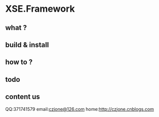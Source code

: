 # XSE.Framework

## what ?

## build & install

## how to ?

## todo

## content us
QQ:371741579
email:czjone@126.com
home:http://czjone.cnblogs.com